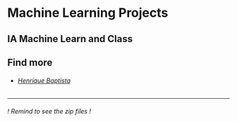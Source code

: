 # Machine Learning Projects

## IA Machine Learn and Class

## Find more

- ###### [Henrique Baptista](https://github.com/henriquebap)

---

###### ! Remind to see the zip files !
